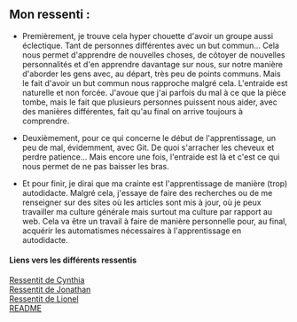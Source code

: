 ## Mon ressenti :

* Premièrement, je trouve cela hyper chouette d'avoir un groupe aussi éclectique. Tant de personnes différentes avec un but commun... Cela nous permet d'apprendre de nouvelles choses, de côtoyer de nouvelles personnalités et d'en apprendre davantage sur nous, sur notre manière d'aborder les gens avec, au départ, très peu de points communs. Mais le fait d'avoir un but commun nous rapproche malgré cela.
L'entraide est naturelle et non forcée. J'avoue que j'ai parfois du mal à ce que la pièce tombe, mais le fait que plusieurs personnes puissent nous aider, avec des manières différentes, fait qu'au final on arrive toujours à comprendre.

* Deuxièmement, pour ce qui concerne le début de l'apprentissage, un peu de mal, évidemment, avec Git. De quoi s'arracher les cheveux et perdre patience... Mais encore une fois, l'entraide est là et c'est ce qui nous permet de ne pas baisser les bras.

* Et pour finir, je dirai que ma crainte est l'apprentissage de manière (trop) autodidacte. Malgré cela, j'essaye de faire des recherches ou de me renseigner sur des sites où les articles sont mis à jour, où je peux travailler ma culture générale mais surtout ma culture par rapport au web.
Cela va être un travail à faire de manière personnelle pour, au final, acquérir les automatismes nécessaires à l'apprentissage en autodidacte.  

#### Liens vers les différents ressentis  

[Ressentit de Cynthia](cynthia.md)  
[Ressentit de Jonathan](Jonathan.md)  
[Ressentit de Lionel](Lionel.md)  
[README](README.md)  
